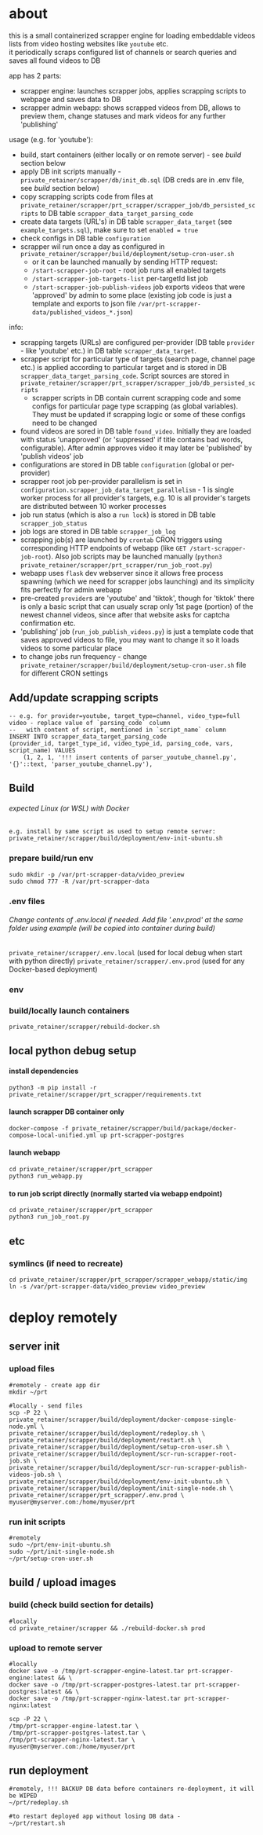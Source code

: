# about

this is a small containerized scrapper engine for loading embeddable videos lists from video hosting websites like `youtube` etc.  
it periodically scraps configured list of channels or search queries and saves all found videos to DB

app has 2 parts:
- scrapper engine: launches scrapper jobs, applies scrapping scripts to webpage and saves data to DB
- scrapper admin webapp: shows scrapped videos from DB, allows to preview them, change statuses and mark videos for any further 'publishing'

usage (e.g. for 'youtube'):
- build, start containers (either locally or on remote server) - see _build_ section below
- apply DB init scripts manually - `private_retainer/scrapper/db/init_db.sql` (DB creds are in .env file, see _build_ section below)
- copy scrapping scripts code from files at `private_retainer/scrapper/prt_scrapper/scrapper_job/db_persisted_scripts` to DB table `scrapper_data_target_parsing_code`
- create data targets (URL's) in DB table `scrapper_data_target` (see `example_targets.sql`), make sure to set `enabled = true`
- check configs in DB table `configuration`
- scrapper wil run once a day as configured in `private_retainer/scrapper/build/deployment/setup-cron-user.sh`
  - or it can be launched manually by sending HTTP request:
  - `/start-scrapper-job-root` - root job runs all enabled targets
  - `/start-scrapper-job-targets-list` per-targetId list job
  - `/start-scrapper-job-publish-videos` job exports videos that were 'approved' by admin to some place (existing job code is just a template and exports to json file `/var/prt-scrapper-data/published_videos_*.json`)

info:
- scrapping targets (URLs) are configured per-provider (DB table `provider` - like 'youtube' etc.) in DB table `scrapper_data_target`.
- scrapper script for particular type of targets (search page, channel page etc.) is applied according to particular target and is stored in DB `scrapper_data_target_parsing_code`. Script sources are stored in `private_retainer/scrapper/prt_scrapper/scrapper_job/db_persisted_scripts`
  - scrapper scripts in DB contain current scrapping code and some configs for particular page type scrapping (as global variables). They must be updated if scrapping logic or some of these configs need to be changed   
- found videos are sored in DB table `found_video`. Initially they are loaded with status 'unapproved' (or 'suppressed' if title contains bad words, configurable). After admin approves video it may later be 'published' by 'publish videos' job
- configurations are stored in DB table `configuration` (global or per-provider)
- scrapper root job per-provider parallelism is set in `configuration.scrapper_job_data_target_parallelism` - 1 is single worker process for all provider's targets, e.g. 10 is all provider's targets are distributed between 10 worker processes
- job run status (which is also a `run lock`) is stored in DB table `scrapper_job_status`
- job logs are stored in DB table `scrapper_job_log`
- scrapping job(s) are launched by `crontab` CRON triggers using corresponding HTTP endpoints of webapp (like `GET /start-scrapper-job-root`). Also job scripts may be launched manually (`python3 private_retainer/scrapper/prt_scrapper/run_job_root.py`)
- webapp uses `flask` dev webserver since it allows free process spawning (which we need for scrapper jobs launching) and its simplicity fits perfectly for admin webapp
- pre-created `provider`s are 'youtube' and 'tiktok', though for 'tiktok' there is only a basic script that can usualy scrap only 1st page (portion) of the newest channel videos, since after that website asks for captcha confirmation etc.   
- 'publishing' job (`run_job_publish_videos.py`) is just a template code that saves approved videos to file, you may want to change it so it loads videos to some particular place
- to change jobs run frequency - change `private_retainer/scrapper/build/deployment/setup-cron-user.sh` file for different CRON settings

## Add/update scrapping scripts
```
-- e.g. for provider=youtube, target_type=channel, video_type=full video - replace value of `parsing_code` column 
--   with content of script, mentioned in `script_name` column
INSERT INTO scrapper_data_target_parsing_code
(provider_id, target_type_id, video_type_id, parsing_code, vars, script_name) VALUES
	(1, 2, 1, '!!! insert contents of parser_youtube_channel.py', '{}'::text, 'parser_youtube_channel.py'),
```

## Build 
###### expected Linux (or WSL) with Docker
`e.g. install by same script as used to setup remote server: private_retainer/scrapper/build/deployment/env-init-ubuntu.sh`

### prepare build/run env 
```
sudo mkdir -p /var/prt-scrapper-data/video_preview
sudo chmod 777 -R /var/prt-scrapper-data
```

### .env files
###### Change contents of .env.local if needed. Add file '.env.prod' at the same folder using example (will be copied into container during build)   
`private_retainer/scrapper/.env.local`  (used for local debug when start with python directly)
`private_retainer/scrapper/.env.prod` (used for any Docker-based deployment)

### env

### build/locally launch containers  
`private_retainer/scrapper/rebuild-docker.sh`

## local python debug setup

#### install dependencies
`python3 -m pip install -r private_retainer/scrapper/prt_scrapper/requirements.txt`

#### launch scrapper DB container only
`docker-compose -f private_retainer/scrapper/build/package/docker-compose-local-unified.yml up prt-scrapper-postgres`

#### launch webapp
`cd private_retainer/scrapper/prt_scrapper`  
`python3 run_webapp.py`

#### to run job script directly (normally started via webapp endpoint)
`cd private_retainer/scrapper/prt_scrapper`  
`python3 run_job_root.py`

## etc

### symlincs (if need to recreate)
`cd private_retainer/scrapper/prt_scrapper/scrapper_webapp/static/img`  
`ln -s /var/prt-scrapper-data/video_preview video_preview`  


# deploy remotely

## server init

### upload files
```
#remotely - create app dir
mkdir ~/prt

#locally - send files
scp -P 22 \
private_retainer/scrapper/build/deployment/docker-compose-single-node.yml \
private_retainer/scrapper/build/deployment/redeploy.sh \
private_retainer/scrapper/build/deployment/restart.sh \
private_retainer/scrapper/build/deployment/setup-cron-user.sh \
private_retainer/scrapper/build/deployment/scr-run-scrapper-root-job.sh \
private_retainer/scrapper/build/deployment/scr-run-scrapper-publish-videos-job.sh \
private_retainer/scrapper/build/deployment/env-init-ubuntu.sh \
private_retainer/scrapper/build/deployment/init-single-node.sh \
private_retainer/scrapper/prt_scrapper/.env.prod \
myuser@myserver.com:/home/myuser/prt
```

### run init scripts
```
#remotely
sudo ~/prt/env-init-ubuntu.sh
sudo ~/prt/init-single-node.sh
~/prt/setup-cron-user.sh
```

## build / upload images

### build (check build section for details)
```
#locally
cd private_retainer/scrapper && ./rebuild-docker.sh prod
```

### upload to remote server

```
#locally
docker save -o /tmp/prt-scrapper-engine-latest.tar prt-scrapper-engine:latest && \
docker save -o /tmp/prt-scrapper-postgres-latest.tar prt-scrapper-postgres:latest && \
docker save -o /tmp/prt-scrapper-nginx-latest.tar prt-scrapper-nginx:latest

scp -P 22 \
/tmp/prt-scrapper-engine-latest.tar \
/tmp/prt-scrapper-postgres-latest.tar \
/tmp/prt-scrapper-nginx-latest.tar \
myuser@myserver.com:/home/myuser/prt
```

## run deployment
```
#remotely, !!! BACKUP DB data before containers re-deployment, it will be WIPED
~/prt/redeploy.sh

#to restart deployed app without losing DB data -
~/prt/restart.sh
```

